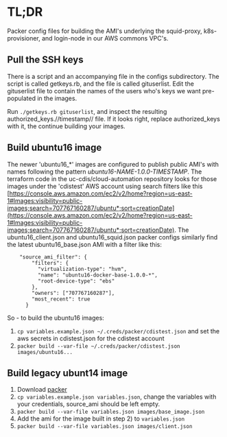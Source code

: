 # TL;DR

Packer config files for building the AMI's underlying the squid-proxy, k8s-provisioner, and login-node in our AWS commons VPC's.

## Pull the SSH keys

There is a script and an accompanying file in the configs subdirectory.  The script is called getkeys.rb, and the file is called gituserlist.  Edit the gituserlist file to contain the names of the users who's keys we want pre-populated in the images.

Run `./getkeys.rb gituserlist`, and inspect the resulting authorized_keys.//timestamp// file.  If it looks right, replace authorized_keys with it, the continue building your images.

## Build ubuntu16 image

The newer 'ubuntu16_*' images are configured to publish public AMI's with names following the pattern *ubuntu16-NAME-1.0.0-TIMESTAMP*.
The terraform code in the uc-cdis/cloud-automation repository looks for those images under the 'cdistest' AWS account using
search filters like this [https://console.aws.amazon.com/ec2/v2/home?region=us-east-1#Images:visibility=public-images;search=707767160287/ubuntu*;sort=creationDate](https://console.aws.amazon.com/ec2/v2/home?region=us-east-1#Images:visibility=public-images;search=707767160287/ubuntu*;sort=creationDate).  The ubuntu16_client.json and ubuntu16_squid.json packer configs similarly find the latest ubuntu16_base.json AMI with a filter like this:
```
    "source_ami_filter": {
        "filters": {
          "virtualization-type": "hvm",
          "name": "ubuntu16-docker-base-1.0.0-*",
          "root-device-type": "ebs"
        },
        "owners": ["707767160287"],
        "most_recent": true
      }
```

So - to build the ubuntu16 images:
1. `cp variables.example.json ~/.creds/packer/cdistest.json` and set the aws secrets in cdistest.json for the cdistest account
2. `packer build --var-file ~/.creds/packer/cdistest.json images/ubuntu16...`

## Build legacy ubunt14 image

1. Download [packer](https://www.packer.io/downloads.html)
2. `cp variables.example.json variables.json`, change the variables with your credentials, source_ami should be left empty.
3. `packer build --var-file variables.json images/base_image.json`
4. Add the ami for the image built in step 2)  to `variables.json`
5. `packer build --var-file variables.json images/client.json`
